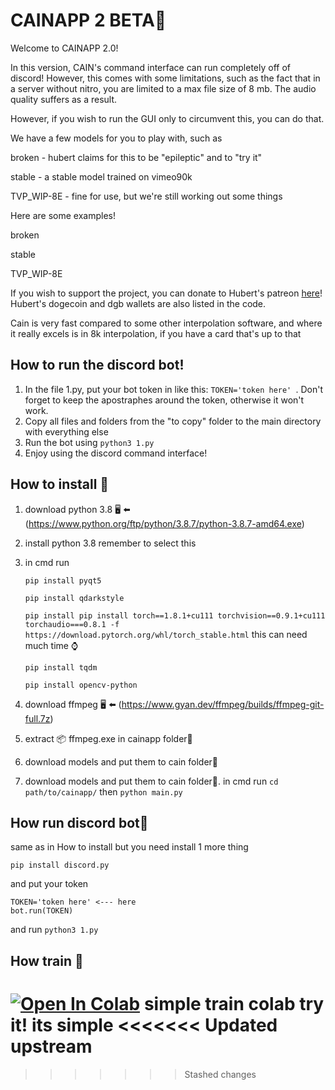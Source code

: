 # CAINAPP 2 BETA🚧


Welcome to CAINAPP 2.0!

In this version, CAIN's command interface can run completely off of discord!
However, this comes with some limitations, such as the fact that in a server without nitro, you are limited to a max file size of 8 mb.
The audio quality suffers as a result.

However, if you wish to run the GUI only to circumvent this, you can do that.

We have a few models for you to play with, such as

broken - hubert claims for this to be "epileptic" and to "try it"

stable - a stable model trained on vimeo90k

TVP_WIP-8E - fine for use, but we're still working out some things

Here are some examples!

broken

stable

TVP_WIP-8E

If you wish to support the project, you can donate to Hubert's patreon [here](https://www.patreon.com/hubert_)!
Hubert's dogecoin and dgb wallets are also listed in the code.

Cain is very fast compared to some other interpolation software, and where it really excels is in 8k interpolation, if you have a card that's up to that

## How to run the discord bot!

1. In the file 1.py, put your bot token in like this:
`TOKEN='token here' `.
Don't forget to keep the apostraphes around the token, otherwise it won't work.
2. Copy all files and folders from the "to copy" folder to the main directory with everything else
3. Run the bot using `python3 1.py`
4. Enjoy using the discord command interface!

## How to install 💾

1. download python 3.8 🖥️ ⬅️ (https://www.python.org/ftp/python/3.8.7/python-3.8.7-amd64.exe)

2. install python 3.8 remember to select this 

3. in cmd run 

   `pip install pyqt5`

   `pip install qdarkstyle`

   `pip install pip install torch==1.8.1+cu111 torchvision==0.9.1+cu111 torchaudio===0.8.1 -f https://download.pytorch.org/whl/torch_stable.html` this can need much time ⌚

   `pip install tqdm`

   `pip install opencv-python` 

   

4. download ffmpeg 🖥️ ⬅️ (https://www.gyan.dev/ffmpeg/builds/ffmpeg-git-full.7z) 

5. extract 📦 ffmpeg.exe in cainapp folder📁

6. download models and put them to cain folder📁

7. download models and put them to cain folder📁. in cmd run ` cd path/to/cainapp/ ` then ```python main.py```

## How run discord bot🤖

same as in How to install but you need install 1 more  thing

`pip install discord.py` 

and put your token 

```
TOKEN='token here' <--- here
bot.run(TOKEN)
```

and run ```python3 1.py```

## How train 🚆

[![Open In Colab](https://camo.githubusercontent.com/84f0493939e0c4de4e6dbe113251b4bfb5353e57134ffd9fcab6b8714514d4d1/68747470733a2f2f636f6c61622e72657365617263682e676f6f676c652e636f6d2f6173736574732f636f6c61622d62616467652e737667)](https://colab.research.google.com/github/Hubert482/CAIN/blob/master/Training.ipynb) simple train colab try it! its simple 
<<<<<<< Updated upstream
=======

>>>>>>> Stashed changes
